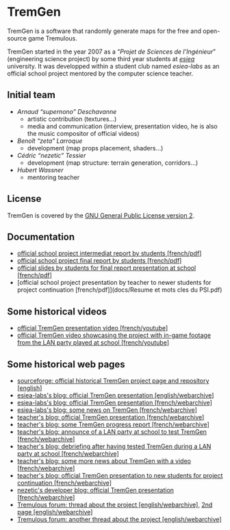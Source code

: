 TremGen
=======

TremGen is a software that randomly generate maps for the free and open-source game Tremulous.

TremGen started in the year 2007 as a “_Projet de Sciences de l’Ingénieur_” (engineering science project) by some third year students at _[esiea](https://en.esiea.fr/)_ university. It was developped within a student club named _esiea-labs_ as an official school project mentored by the computer science teacher.

Initial team
------------

- _Arnaud “supernono” Deschavanne_
  - artistic contribution (textures…)
  - media and communication (interview, presentation video, he is also the music compositor of official videos)
- _Benoît “zeta” Larroque_
  - development (map props placement, shaders…)
- _Cédric “nezetic” Tessier_
  - development (map structure: terrain generation, corridors…)
- _Hubert Wassner_
  - mentoring teacher

License
-------

TremGen is covered by the [GNU General Public License version 2](https://www.gnu.org/licenses/old-licenses/gpl-2.0.en.html).

Documentation
-------------

- [official school project intermediat report by students [french/pdf]](docs/RapportMi.pdf)
- [official school project final report by students [french/pdf]](docs/RapportFinal.pdf)
- [official slides by students for final report presentation at school [french/pdf]](docs/soutenance.pdf)
- [official school project presentation by teacher to newer students for project continuation [french/pdf]](docs/Resume et mots cles du PSI.pdf)

Some historical videos
----------------------

- [official TremGen presentation video [french/youtube]](https://www.youtube.com/watch?v=bR4Np6bmLm8)
- [official TremGen video showcasing the project with in-game footage from the LAN party played at school [french/youtube]](https://www.youtube.com/watch?v=LiqX1YRxJ1A)

Some historical web pages
-------------------------

- [sourceforge: official historical TremGen project page and repository [english]](https://sourceforge.net/projects/tremgen/)
- [esiea-labs's blog: official TremGen presentation [english/webarchive]](https://web.archive.org/web/20090415114653/http://labs.esiea.fr/en/page/49/tremgen)
- [esiea-labs's blog: official TremGen presentation [french/webarchive]](https://web.archive.org/web/20090402234049/http://labs.esiea.fr:80/fr/page/28/tremgen)
- [esiea-labs's blog: some news on TremGen [french/webarchive]](https://web.archive.org/web/20090519074645/http://labs.esiea.fr:80/fr/article/63/du-nouveau-sur-tremgen)
- [teacher's blog: official TremGen presentation [french/webarchive]](https://web.archive.org/web/20070223185344/http://professeurs.esiea.fr:80/wassner/?2007/02/13/42-renouveau-du-fps-first-person-shooter)
- [teacher's blog: some TremGen progress report [french/webarchive]](https://web.archive.org/web/20071106121342/http://professeurs.esiea.fr:80/wassner/?2007/04/01/55-le-projet-de-creation-de-map-progresse)
- [teacher's blog: announce of a LAN party at school to test TremGen [french/webarchive]](https://web.archive.org/web/20070513215458/http://professeurs.esiea.fr:80/wassner/?2007/04/17/60-lan-party-de-ce-vendredi)
- [teacher's blog: debriefing after having tested TremGen during a LAN party at school [french/webarchive]](https://web.archive.org/web/20071012185226/http://professeurs.esiea.fr:80/wassner/?2007/04/23/65-debriefing-de-la-lan-party-et-plein-d-autres-choses-encore)
- [teacher's blog: some more news about TremGen with a video [french/webarchive]](https://web.archive.org/web/20071012185017/http://professeurs.esiea.fr:80/wassner/?2007/05/12/70-derniere-video-du-projet-de-creation-de-map-pour-tremulous)
- [teacher's blog: official TremGen presentation to new students for project continuation [french/webarchive]](https://web.archive.org/web/20080125015431/http://professeurs.esiea.fr:80/wassner/?2007/11/20/100-proposition-de-projet-psi-tremgen-)
- [nezetic's developer blog: official TremGen presentation [french/webarchive]](https://web.archive.org/web/20160317004249/http://nezetic.net/projects/tremgen/)
- [Tremulous forum: thread about the project [english/webarchive]](https://web.archive.org/web/20171021024248/http://tremulous.net/forum/index.php?topic=4268.0), [2nd page [english/webarchive]](https://web.archive.org/web/20171021024400/http://tremulous.net/forum/index.php?topic=4268.30)
- [Tremulous forum: another thread about the project [english/webarchive]](https://web.archive.org/web/20171021024400/http://tremulous.net/forum/index.php?topic=4268.30)



